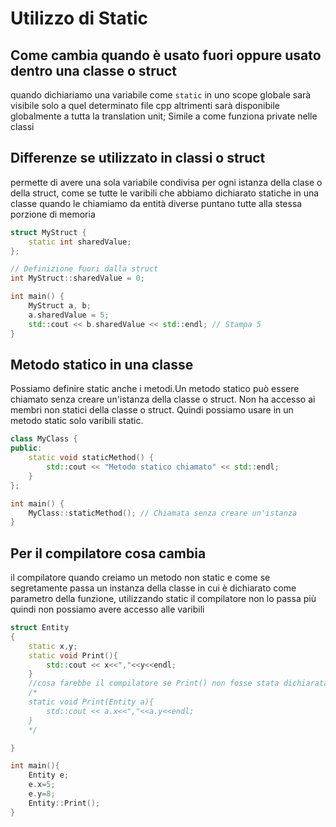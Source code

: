 # Utilizzo di Static 
## Come cambia quando è usato fuori oppure usato dentro una classe o struct
quando dichiariamo una variabile come `static` in uno scope globale sarà visibile solo a quel determinato file cpp altrimenti sarà disponibile globalmente a tutta la translation unit;
Simile  a come funziona private nelle classi 

## Differenze se utilizzato in classi o struct

permette di avere una sola variabile condivisa per ogni istanza della clase o della struct, come se tutte le varibili che abbiamo dichiarato statiche in una classe quando le chiamiamo da entità diverse puntano tutte alla stessa porzione di memoria 

```cpp
struct MyStruct {
    static int sharedValue;
};

// Definizione fuori dalla struct
int MyStruct::sharedValue = 0;

int main() {
    MyStruct a, b;
    a.sharedValue = 5;
    std::cout << b.sharedValue << std::endl; // Stampa 5
}
```
## Metodo statico in una classe
Possiamo definire static anche i metodi.Un metodo statico può essere chiamato senza creare un'istanza della classe o struct. Non ha accesso ai membri non statici della classe o struct.
Quindi possiamo usare in un metodo static solo varibili static.
```cpp
class MyClass {
public:
    static void staticMethod() {
        std::cout << "Metodo statico chiamato" << std::endl;
    }
};

int main() {
    MyClass::staticMethod(); // Chiamata senza creare un'istanza
}
```
## Per il compilatore cosa cambia 
il compilatore quando creiamo un metodo non static e come se segretamente passa un instanza della classe in cui è dichiarato come parametro della funzione, utilizzando static il compilatore non lo passa più quindi non possiamo avere accesso alle varibili

```cpp
struct Entity
{
    static x,y;
    static void Print(){
        std::cout << x<<","<<y<<endl;    
    }
    //cosa farebbe il compilatore se Print() non fosse stata dichiarata static, tutti i metodi delle classi funzionano cosi in segreto
    /*
    static void Print(Entity a){
        std::cout << a.x<<","<<a.y<<endl;    
    }
    */

}

int main(){
    Entity e;
    e.x=5;
    e.y=8;
    Entity::Print();
}
```